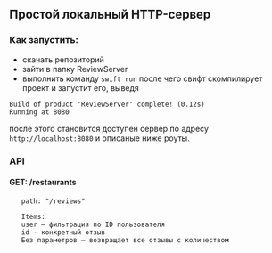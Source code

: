 ## Простой локальный HTTP-сервер

### Как запустить:
- скачать репозиторий
- зайти в папку ReviewServer
- выполнить команду `swift run`
после чего свифт скомпилирует проект и запустит его, выведя
```
Build of product 'ReviewServer' complete! (0.12s)
Running at 8080
```
после этого становится доступен сервер по адресу `http://localhost:8080` и описаные ниже роуты.

### API
#### GET: /restaurants
```
   path: "/reviews"
   
   Items: 
   user — фильтрация по ID пользователя
   id - конкретный отзыв
   Без параметров — возвращает все отзывы с количеством
```


